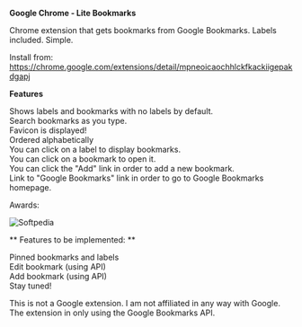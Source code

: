 **Google Chrome - Lite Bookmarks**

Chrome extension that gets bookmarks from Google Bookmarks. Labels included. Simple.

Install from: https://chrome.google.com/extensions/detail/mpneoicaochhlckfkackiigepakdgapj

**Features**

Shows labels and bookmarks with no labels by default.  
Search bookmarks as you type.  
Favicon is displayed!  
Ordered alphabetically  
You can click on a label to display bookmarks.  
You can click on a bookmark to open it.  
You can click the "Add" link in order to add a new bookmark.  
Link to "Google Bookmarks" link in order to go to Google Bookmarks homepage.  

Awards:

![Softpedia](http://s1.softpedia-static.com/_img/sp100clean.png)

** Features to be implemented: **

Pinned bookmarks and labels  
Edit bookmark (using API)  
Add bookmark (using API)  
Stay tuned!  

This is not a Google extension. I am not affiliated in any way with Google. The extension in only using the Google Bookmarks API.
